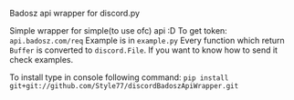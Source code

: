 Badosz api wrapper for discord.py


Simple wrapper for simple(to use ofc) api :D
To get token: `api.badosz.com/req`
Example is in `example.py`
Every function which return `Buffer` is converted to `discord.File`. If you want to know how to send it check examples.

To install type in console following command: `pip install git+git://github.com/Style77/discordBadoszApiWrapper.git`
